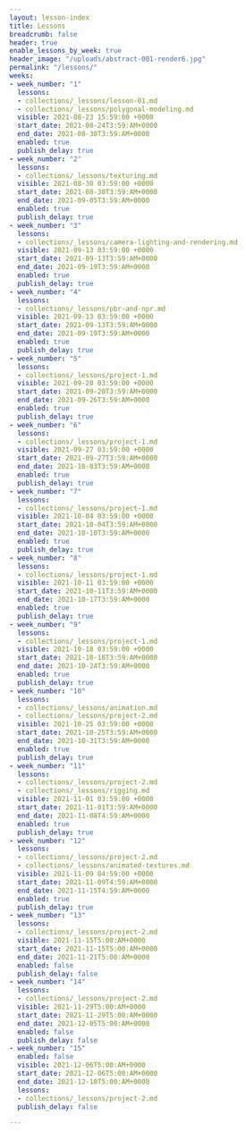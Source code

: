 ```yaml
---
layout: lesson-index
title: Lessons
breadcrumb: false
header: true
enable_lessons_by_week: true
header_image: "/uploads/abstract-001-render6.jpg"
permalink: "/lessons/"
weeks:
- week_number: "1"
  lessons:
  - collections/_lessons/lesson-01.md
  - collections/_lessons/polygonal-modeling.md
  visible: 2021-08-23 15:59:00 +0000
  start_date: 2021-08-24T3:59:AM+0000
  end_date: 2021-08-30T3:59:AM+0000
  enabled: true
  publish_delay: true
- week_number: "2"
  lessons:
  - collections/_lessons/texturing.md
  visible: 2021-08-30 03:59:00 +0000
  start_date: 2021-08-30T3:59:AM+0000
  end_date: 2021-09-05T3:59:AM+0000
  enabled: true
  publish_delay: true
- week_number: "3"
  lessons:
  - collections/_lessons/camera-lighting-and-rendering.md
  visible: 2021-09-13 03:59:00 +0000
  start_date: 2021-09-13T3:59:AM+0000
  end_date: 2021-09-19T3:59:AM+0000
  enabled: true
  publish_delay: true
- week_number: "4"
  lessons:
  - collections/_lessons/pbr-and-npr.md
  visible: 2021-09-13 03:59:00 +0000
  start_date: 2021-09-13T3:59:AM+0000
  end_date: 2021-09-19T3:59:AM+0000
  enabled: true
  publish_delay: true
- week_number: "5"
  lessons:
  - collections/_lessons/project-1.md
  visible: 2021-09-20 03:59:00 +0000
  start_date: 2021-09-20T3:59:AM+0000
  end_date: 2021-09-26T3:59:AM+0000
  enabled: true
  publish_delay: true
- week_number: "6"
  lessons:
  - collections/_lessons/project-1.md
  visible: 2021-09-27 03:59:00 +0000
  start_date: 2021-09-27T3:59:AM+0000
  end_date: 2021-10-03T3:59:AM+0000
  enabled: true
  publish_delay: true
- week_number: "7"
  lessons:
  - collections/_lessons/project-1.md
  visible: 2021-10-04 03:59:00 +0000
  start_date: 2021-10-04T3:59:AM+0000
  end_date: 2021-10-10T3:59:AM+0000
  enabled: true
  publish_delay: true
- week_number: "8"
  lessons:
  - collections/_lessons/project-1.md
  visible: 2021-10-11 03:59:00 +0000
  start_date: 2021-10-11T3:59:AM+0000
  end_date: 2021-10-17T3:59:AM+0000
  enabled: true
  publish_delay: true
- week_number: "9"
  lessons:
  - collections/_lessons/project-1.md
  visible: 2021-10-18 03:59:00 +0000
  start_date: 2021-10-18T3:59:AM+0000
  end_date: 2021-10-24T3:59:AM+0000
  enabled: true
  publish_delay: true
- week_number: "10"
  lessons:
  - collections/_lessons/animation.md
  - collections/_lessons/project-2.md
  visible: 2021-10-25 03:59:00 +0000
  start_date: 2021-10-25T3:59:AM+0000
  end_date: 2021-10-31T3:59:AM+0000
  enabled: true
  publish_delay: true
- week_number: "11"
  lessons:
  - collections/_lessons/project-2.md
  - collections/_lessons/rigging.md
  visible: 2021-11-01 03:59:00 +0000
  start_date: 2021-11-01T3:59:AM+0000
  end_date: 2021-11-08T4:59:AM+0000
  enabled: true
  publish_delay: true
- week_number: "12"
  lessons:
  - collections/_lessons/project-2.md
  - collections/_lessons/animated-textures.md
  visible: 2021-11-09 04:59:00 +0000
  start_date: 2021-11-09T4:59:AM+0000
  end_date: 2021-11-15T4:59:AM+0000
  enabled: true
  publish_delay: true
- week_number: "13"
  lessons:
  - collections/_lessons/project-2.md
  visible: 2021-11-15T5:00:AM+0000
  start_date: 2021-11-15T5:00:AM+0000
  end_date: 2021-11-21T5:00:AM+0000
  enabled: false
  publish_delay: false
- week_number: "14"
  lessons:
  - collections/_lessons/project-2.md
  visible: 2021-11-29T5:00:AM+0000
  start_date: 2021-11-29T5:00:AM+0000
  end_date: 2021-12-05T5:00:AM+0000
  enabled: false
  publish_delay: false
- week_number: "15"
  enabled: false
  visible: 2021-12-06T5:00:AM+0000
  start_date: 2021-12-06T5:00:AM+0000
  end_date: 2021-12-10T5:00:AM+0000
  lessons:
  - collections/_lessons/project-2.md
  publish_delay: false

---
```

